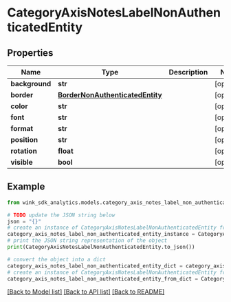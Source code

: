# CategoryAxisNotesLabelNonAuthenticatedEntity


## Properties

Name | Type | Description | Notes
------------ | ------------- | ------------- | -------------
**background** | **str** |  | [optional] 
**border** | [**BorderNonAuthenticatedEntity**](BorderNonAuthenticatedEntity.md) |  | [optional] 
**color** | **str** |  | [optional] 
**font** | **str** |  | [optional] 
**format** | **str** |  | [optional] 
**position** | **str** |  | [optional] 
**rotation** | **float** |  | [optional] 
**visible** | **bool** |  | [optional] 

## Example

```python
from wink_sdk_analytics.models.category_axis_notes_label_non_authenticated_entity import CategoryAxisNotesLabelNonAuthenticatedEntity

# TODO update the JSON string below
json = "{}"
# create an instance of CategoryAxisNotesLabelNonAuthenticatedEntity from a JSON string
category_axis_notes_label_non_authenticated_entity_instance = CategoryAxisNotesLabelNonAuthenticatedEntity.from_json(json)
# print the JSON string representation of the object
print(CategoryAxisNotesLabelNonAuthenticatedEntity.to_json())

# convert the object into a dict
category_axis_notes_label_non_authenticated_entity_dict = category_axis_notes_label_non_authenticated_entity_instance.to_dict()
# create an instance of CategoryAxisNotesLabelNonAuthenticatedEntity from a dict
category_axis_notes_label_non_authenticated_entity_from_dict = CategoryAxisNotesLabelNonAuthenticatedEntity.from_dict(category_axis_notes_label_non_authenticated_entity_dict)
```
[[Back to Model list]](../README.md#documentation-for-models) [[Back to API list]](../README.md#documentation-for-api-endpoints) [[Back to README]](../README.md)


